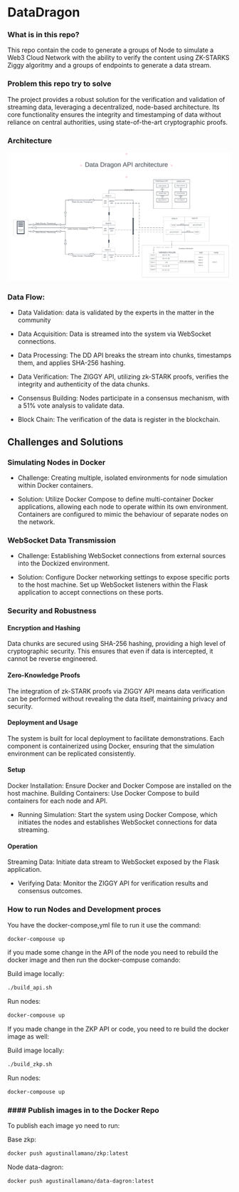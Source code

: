 # DataDragon

### What is in this repo?

This repo contain the code to generate a groups of Node to simulate a Web3 Cloud Network with the ability to verify the content using ZK-STARKS Ziggy algoritmy and a groups of endpoints to generate a data stream.

### Problem this repo try to solve

The project provides a robust solution for the verification and validation of streaming data, leveraging a decentralized, node-based architecture. Its core functionality ensures the integrity and timestamping of data without reliance on central authorities, using state-of-the-art cryptographic proofs.

### Architecture

![Alt text](image.png)

### Data Flow:

* Data Validation: data is validated by the experts in the matter in the community

* Data Acquisition: Data is streamed into the system via WebSocket connections.

* Data Processing: The DD API breaks the stream into chunks, timestamps them, and applies SHA-256 hashing.

* Data Verification: The ZIGGY API, utilizing zk-STARK proofs, verifies the integrity and authenticity of the data chunks.

* Consensus Building: Nodes participate in a consensus mechanism, with a 51% vote analysis to validate data.

* Block Chain: The verification of the data is register in the blockchain.

## Challenges and Solutions

### Simulating Nodes in Docker

* Challenge: Creating multiple, isolated environments for node simulation within Docker containers.

* Solution: Utilize Docker Compose to define multi-container Docker applications, allowing each node to operate within its own environment. Containers are configured to mimic the behaviour of separate nodes on the network.

### WebSocket Data Transmission

* Challenge: Establishing WebSocket connections from external sources into the Dockized environment.

* Solution: Configure Docker networking settings to expose specific ports to the host machine. Set up WebSocket listeners within the Flask application to accept connections on these ports.

### Security and Robustness

#### Encryption and Hashing
Data chunks are secured using SHA-256 hashing, providing a high level of cryptographic security. This ensures that even if data is intercepted, it cannot be reverse engineered.

#### Zero-Knowledge Proofs
The integration of zk-STARK proofs via ZIGGY API means data verification can be performed without revealing the data itself, maintaining privacy and security.

#### Deployment and Usage
The system is built for local deployment to facilitate demonstrations. Each component is containerized using Docker, ensuring that the simulation environment can be replicated consistently.

#### Setup

Docker Installation: Ensure Docker and Docker Compose are installed on the host machine.
Building Containers: Use Docker Compose to build containers for each node and API.

* Running Simulation: Start the system using Docker Compose, which initiates the nodes and establishes WebSocket connections for data streaming.

####  Operation

Streaming Data: Initiate data stream to WebSocket exposed by the Flask application.

* Verifying Data: Monitor the ZIGGY API for verification results and consensus outcomes.

### How to run Nodes and Development proces

You have the docker-compose,yml file to run it use the command:

```bash
docker-compouse up
```

if you made some change in the API of the node you need to rebuild the docker image and then run the docker-compuse comando:

Build image locally:

```bash
./build_api.sh
```

Run nodes:

```bash
docker-compouse up
```

If you made change in the ZKP API or code, you need to re build the docker image as well:

Build image locally:

```bash
./build_zkp.sh
```

Run nodes:

```bash
docker-compouse up
```

### #### Publish images in to the Docker Repo

To publish each image yo need to run:

Base zkp:

```bash
docker push agustinallamano/zkp:latest
```

Node data-dagron:

```bash
docker push agustinallamano/data-dagron:latest
```
